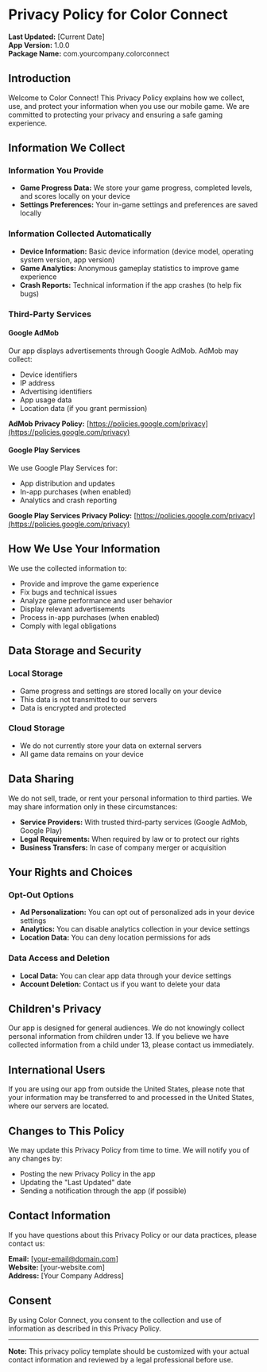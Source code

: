 # Privacy Policy for Color Connect

**Last Updated:** [Current Date]  
**App Version:** 1.0.0  
**Package Name:** com.yourcompany.colorconnect

## Introduction

Welcome to Color Connect! This Privacy Policy explains how we collect, use, and protect your information when you use our mobile game. We are committed to protecting your privacy and ensuring a safe gaming experience.

## Information We Collect

### Information You Provide
- **Game Progress Data:** We store your game progress, completed levels, and scores locally on your device
- **Settings Preferences:** Your in-game settings and preferences are saved locally

### Information Collected Automatically
- **Device Information:** Basic device information (device model, operating system version, app version)
- **Game Analytics:** Anonymous gameplay statistics to improve game experience
- **Crash Reports:** Technical information if the app crashes (to help fix bugs)

### Third-Party Services

#### Google AdMob
Our app displays advertisements through Google AdMob. AdMob may collect:
- Device identifiers
- IP address
- Advertising identifiers
- App usage data
- Location data (if you grant permission)

**AdMob Privacy Policy:** [https://policies.google.com/privacy](https://policies.google.com/privacy)

#### Google Play Services
We use Google Play Services for:
- App distribution and updates
- In-app purchases (when enabled)
- Analytics and crash reporting

**Google Play Services Privacy Policy:** [https://policies.google.com/privacy](https://policies.google.com/privacy)

## How We Use Your Information

We use the collected information to:
- Provide and improve the game experience
- Fix bugs and technical issues
- Analyze game performance and user behavior
- Display relevant advertisements
- Process in-app purchases (when enabled)
- Comply with legal obligations

## Data Storage and Security

### Local Storage
- Game progress and settings are stored locally on your device
- This data is not transmitted to our servers
- Data is encrypted and protected

### Cloud Storage
- We do not currently store your data on external servers
- All game data remains on your device

## Data Sharing

We do not sell, trade, or rent your personal information to third parties. We may share information only in these circumstances:

- **Service Providers:** With trusted third-party services (Google AdMob, Google Play)
- **Legal Requirements:** When required by law or to protect our rights
- **Business Transfers:** In case of company merger or acquisition

## Your Rights and Choices

### Opt-Out Options
- **Ad Personalization:** You can opt out of personalized ads in your device settings
- **Analytics:** You can disable analytics collection in your device settings
- **Location Data:** You can deny location permissions for ads

### Data Access and Deletion
- **Local Data:** You can clear app data through your device settings
- **Account Deletion:** Contact us if you want to delete your data

## Children's Privacy

Our app is designed for general audiences. We do not knowingly collect personal information from children under 13. If you believe we have collected information from a child under 13, please contact us immediately.

## International Users

If you are using our app from outside the United States, please note that your information may be transferred to and processed in the United States, where our servers are located.

## Changes to This Policy

We may update this Privacy Policy from time to time. We will notify you of any changes by:
- Posting the new Privacy Policy in the app
- Updating the "Last Updated" date
- Sending a notification through the app (if possible)

## Contact Information

If you have questions about this Privacy Policy or our data practices, please contact us:

**Email:** [your-email@domain.com]  
**Website:** [your-website.com]  
**Address:** [Your Company Address]

## Consent

By using Color Connect, you consent to the collection and use of information as described in this Privacy Policy.

---

**Note:** This privacy policy template should be customized with your actual contact information and reviewed by a legal professional before use.
